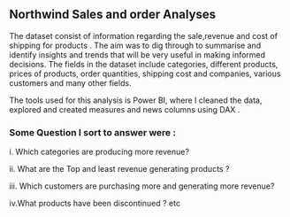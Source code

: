 ## Northwind Sales and order Analyses

The dataset consist of information regarding the sale,revenue and cost of shipping for products .
The aim was to dig through to summarise and identify insights and trends that will be very useful
in making informed decisions.
The fields in the dataset include categories, different products, prices of products, order 
quantities, shipping cost and companies, various customers and many other fields.

The tools used for this analysis is Power BI, where I cleaned the data, explored and created measures
and news columns using DAX .

### Some Question I sort to answer were :

i. Which categories are producing more revenue?

ii. What are the Top and least revenue generating products ?

iii. Which customers are purchasing more and generating more revenue?

iv.What products have been discontinued ? etc
